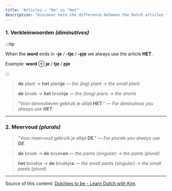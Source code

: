 ```yaml
---
title: 'Articles — "De" vs "Het"'
description: 'Discover here the difference between the Dutch articles "De" vs "Het", and the main categories of each one, to know exactly when to use each one.'
---
```


### 1. Verkleinwoorden _(diminutives)_

:::tip

When the **word** ends in **-je** / **-tje** / **-pje** we always use the article **HET**.

Example: **word** ⊕ **je** / **tje** / **pje**

:::

> **de** plant → **het** plant**je**
> _— the (big) plant → the small plant._
>
> **de** broek → **het** broek**je**
> _— the (long) jeans → the shorts_

> "Voor diminutieven gebruik je altijd **HET**."
> _— For diminutives you always use **HET**._

---

### 2. Meervoud _(plurals)_

> "Voor meervoud gebruik je altijd **DE**."
> _— For plurals you always use **DE**._

> **de** broek → **de** broek**en**
> _— the pants (singular) → the pants (plural)_

> **het** broekje → **de** broekje**s**
> _— the small pants (singular) → the small pants (plural)_

---

Source of this content: [Dutchies to be - Learn Dutch with Kim](https://youtu.be/3f6ppki9o54).
